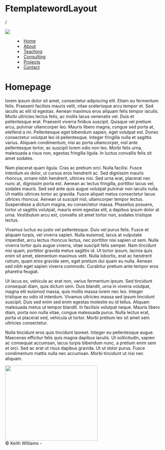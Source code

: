# FtemplatewordLayout
/<!doctype html>
<html class="no-js" lang="">

<head>
  <meta charset="utf-8">
  <title></title>
  <meta name="description" content="">
  <meta name="viewport" content="width=device-width, initial-scale=1">

  <link rel="manifest" href="site.webmanifest">
  <link rel="apple-touch-icon" href="icon.png">
  <!-- Place favicon.ico in the root directory -->

  <link rel="stylesheet" href="css/normalize.css">
  <link rel="stylesheet" href="css/main.css">

  <meta name="theme-color" content="#fafafa">
</head>

<body>
<!--[if IE]>
<p class="browserupgrade">You are using an <strong>outdated</strong> browser. Please <a href="https://browsehappy.com/">upgrade
  your browser</a> to improve your experience and security.</p>
<![endif]-->

<!-- Add your site or application content here -->
<div id="wrapper">
  <div id="top">
    <div id="logo" class="floatLeft">
      <img class="logo_image grSmall" src="img/awesome.png"/>
    </div>
    <div id="main_menu" class="floatLeft grBig">
      <menu>
        <li><a href="index.html">Home</a></li>
        <li><a href="#">About</a></li>
        <li><a href="#">Teaching</a></li>
        <li><a href="#">Consulting</a></li>
        <li><a href="#">Projects</a></li>
        <li><a href="#">Contact</a></li>
      </menu>
    </div>
  </div>
  <div id="masthead">

  </div>
  <div id="content"class="floatLeft grBig">
    <div id="article_heading">
      <h1>Homepage</h1>
    </div>
    <div id="article_text">
      <p>
        lorem ipsum dolor sit amet, consectetur adipiscing elit. Etiam eu fermentum felis. Praesent facilisis mauris velit,
        vitae scelerisque arcu tempor et. Sed iaculis ac elit id egestas. Aenean maximus eros aliquam felis tempor iaculis.
        Morbi ultricies lectus felis, ac mollis lacus venenatis vel. Duis et pellentesque erat. Praesent viverra finibus
        suscipit. Quisque vel pretium arcu, pulvinar ullamcorper leo. Mauris libero magna, congue sed porta at, eleifend a
        mi. Pellentesque eget bibendum sapien, eget volutpat est. Donec consectetur volutpat leo id pellentesque. Integer
        fringilla nulla et sagittis varius. Aliquam condimentum, nisi ac porta ullamcorper, nisl ante pellentesque tortor,
        ac suscipit lorem odio non leo. Morbi felis urna, malesuada a risus non, egestas fringilla ligula. In luctus
        convallis felis sit amet sodales.
      </p>
      <p>
        Nam placerat quam ligula. Cras ac pretium orci. Nulla facilisi. Fusce interdum ex dolor, ut cursus eros hendrerit
        ac. Sed dignissim mauris rhoncus, ornare nibh hendrerit, ultrices nisi. Sed urna erat, placerat nec nunc at,
        dignissim porta est. Aenean ac lectus fringilla, porttitor lacus vel, sodales mauris. Sed sed ante quis augue
        volutpat pulvinar non iaculis nulla. Ut mattis ultrices tortor ac gravida. Fusce aliquet metus consectetur lacus
        ultrices rhoncus. Aenean ut suscipit nisl, ullamcorper tempor lectus. Suspendisse a dictum magna, eu consectetur
        massa. Phasellus posuere, tortor ut sagittis volutpat, mauris enim egestas elit, a dapibus ipsum dolor at urna.
        Vestibulum arcu est, convallis sit amet tortor non, sodales tristique lectus.
      </p>
      <p>
        Vivamus luctus eu justo vel pellentesque. Duis vel purus felis. Fusce et aliquam turpis, vel viverra sapien. Nulla
        euismod, lacus at vulputate imperdiet, arcu lectus rhoncus lectus, nec porttitor nisi sapien ut sem. Nulla viverra
        tortor quis augue viverra, vitae suscipit felis semper. Nam tincidunt nisi quam, porttitor gravida metus sagittis
        id. Ut tortor ipsum, lacinia quis enim sit amet, elementum maximus velit. Nulla lobortis, erat ac hendrerit rutrum,
        quam eros gravida sem, eget pretium dui quam eu nulla. Aenean sed nibh eget sapien viverra commodo. Curabitur
        pretium ante tempor eros pharetra feugiat.
      </p>
      <p>
        Ut lacus ex, vehicula ac erat non, varius fermentum ipsum. Sed tincidunt consequat diam, quis dictum sem. Duis
        blandit, urna in viverra volutpat, magna elit euismod massa, quis mollis massa lorem nec leo. Integer tristique eu
        odio id interdum. Vivamus ultricies massa sed ipsum tincidunt suscipit. Duis sed enim sed enim egestas molestie eu
        id tellus. Aliquam malesuada metus ut tempor blandit. In facilisis volutpat neque. Mauris libero diam, porta non
        nulla vitae, congue malesuada purus. Nulla lectus erat, porta ut placerat sed, vehicula ut tortor. Morbi pretium leo
        sit amet sem ultricies consectetur.
      </p>
      <p>
        Nulla tincidunt eros quis tincidunt laoreet. Integer eu pellentesque augue. Maecenas efficitur felis quis magna
        dapibus iaculis. Ut sollicitudin, sapien ac consequat accumsan, lacus turpis bibendum nunc, a pretium enim sem et
        orci. Sed ac erat ut risus dapibus gravida. Ut ut dolor purus. Fusce condimentum mattis nulla nec accumsan. Morbi
        tincidunt ut nisi nec aliquam.
      </p>
    </div>
  </div>
  <div id="sidebar" class="floatLeft grSmall">
    <div id="sidebar_image">
      <img src="img/keithwilliams.jpeg" height="244" width="300"/>
    </div>
  </div>
  <div id="footer" class="clear centerText">
    © Keith Williams -
    <script type="text/javascript">
        var d = new Date()
        document.write(d.getFullYear())
    </script>
  </div>
</div>

<script src="js/vendor/modernizr-3.7.1.min.js"></script>
<script src="https://code.jquery.com/jquery-3.4.1.min.js"
        integrity="sha256-CSXorXvZcTkaix6Yvo6HppcZGetbYMGWSFlBw8HfCJo=" crossorigin="anonymous"></script>
<script>window.jQuery || document.write('<script src="js/vendor/jquery-3.4.1.min.js"><\/script>')</script>
<script src="js/plugins.js"></script>
<script src="js/main.js"></script>

<!-- Google Analytics: change UA-XXXXX-Y to be your site's ID. -->
<script>
    window.ga = function () {
        ga.q.push(arguments)
    };
    ga.q = [];
    ga.l = +new Date;
    ga('create', 'UA-XXXXX-Y', 'auto');
    ga('set', 'transport', 'beacon');
    ga('send', 'pageview')
</script>
<script src="https://www.google-analytics.com/analytics.js" async></script>
</body>

</html>
